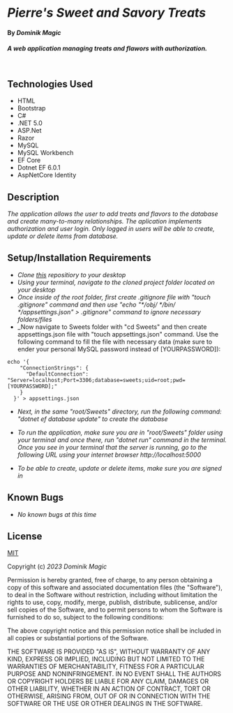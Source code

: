 # _Pierre's Sweet and Savory Treats_

#### By _**Dominik Magic**_

#### _A web application managing treats and flawors with authorization._<p>&nbsp;</p>  

## Technologies Used

- HTML
- Bootstrap
- C#
- .NET 5.0
- ASP.Net
- Razor
- MySQL
- MySQL Workbench
- EF Core
- Dotnet EF 6.0.1
- AspNetCore Identity

## Description

_The application allows the user to add treats and flavors to the database and create many-to-many relationships. The aplication implements authorization and user login. Only logged in users will be able to create, update or delete items from database._

## Setup/Installation Requirements

* _Clone [this](https://github.com/dmagic1304/Sweets.Solution) repositiory to your desktop_
* _Using your terminal, navigate to the cloned project folder located on your desktop_
* _Once inside of the root folder, first create .gitignore file with "touch .gitignore" command and then use "echo "*/obj/ */bin/ */appsettings.json" > .gitignore" command to ignore necessary folders/files_
* _Now navigate to Sweets folder with "cd Sweets" and then create appsettings.json file with "touch appsettings.json" command. Use the following command to fill the file with necessary data (make sure to ender your personal MySQL password instead of [YOURPASSWORD]):
```
echo '{
    "ConnectionStrings": {
      "DefaultConnection": "Server=localhost;Port=3306;database=sweets;uid=root;pwd=[YOURPASSWORD];"
    }
  }' > appsettings.json
```  
* _Next, in the same "root/Sweets" directory, run the following command: "dotnet ef database update" to create the database_

* _To run the application, make sure you are in  "root/Sweets" folder using your terminal and once there, run "dotnet run" command in the terminal. Once you see in your terminal that the server is running, go to the following URL using your internet browser http://localhost:5000_

* _To be able to create, update or delete items, make sure you are signed in_



## Known Bugs

* _No known bugs at this time_

## License

[MIT](https://choosealicense.com/licenses/mit/)

Copyright (c) _2023_ _Dominik Magic_

Permission is hereby granted, free of charge, to any person obtaining a copy
of this software and associated documentation files (the "Software"), to deal
in the Software without restriction, including without limitation the rights
to use, copy, modify, merge, publish, distribute, sublicense, and/or sell
copies of the Software, and to permit persons to whom the Software is
furnished to do so, subject to the following conditions:

The above copyright notice and this permission notice shall be included in all
copies or substantial portions of the Software.

THE SOFTWARE IS PROVIDED "AS IS", WITHOUT WARRANTY OF ANY KIND, EXPRESS OR
IMPLIED, INCLUDING BUT NOT LIMITED TO THE WARRANTIES OF MERCHANTABILITY,
FITNESS FOR A PARTICULAR PURPOSE AND NONINFRINGEMENT. IN NO EVENT SHALL THE
AUTHORS OR COPYRIGHT HOLDERS BE LIABLE FOR ANY CLAIM, DAMAGES OR OTHER
LIABILITY, WHETHER IN AN ACTION OF CONTRACT, TORT OR OTHERWISE, ARISING FROM,
OUT OF OR IN CONNECTION WITH THE SOFTWARE OR THE USE OR OTHER DEALINGS IN THE
SOFTWARE.